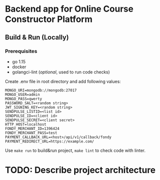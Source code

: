 # Backend app for Online Course Constructor Platform

## Build & Run (Locally)
### Prerequisites
- go 1.15
- docker
- golangci-lint (<i>optional</i>, used to run code checks)

Create .env file in root directory and add following values:
```dotenv
MONGO_URI=mongodb://mongodb:27017
MONGO_USER=admin
MONGO_PASS=qwerty
PASSWORD_SALT=<random string>
JWT_SIGNING_KEY=<random string>
SENDPULSE_LISTID=<list id>
SENDPULSE_ID=<client id>
SENDPULSE_SECRET=<client secret>
HTTP_HOST=localhost
FONDY_MERCHANT_ID=1396424
FONDY_MERCHANT_PASS=test
PAYMENT_CALLBACK_URL=<host>/api/v1/callback/fondy
PAYMENT_REDIRECT_URL=https://example.com/
```

Use `make run` to build&run project, `make lint` to check code with linter.

# TODO: Describe project architecture